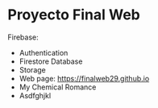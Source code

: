 # Proyecto Final Web
Firebase:
- Authentication
- Firestore Database
- Storage
- Web page: https://finalweb29.github.io
- My Chemical Romance
- Asdfghjkl
